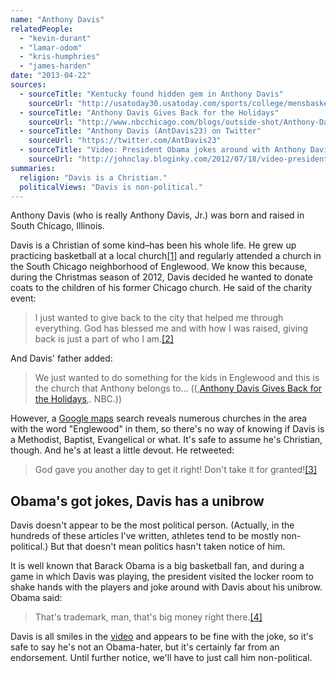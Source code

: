 ```yaml
---
name: "Anthony Davis"
relatedPeople:
  - "kevin-durant"
  - "lamar-odom"
  - "kris-humphries"
  - "james-harden"
date: "2013-04-22"
sources:
  - sourceTitle: "Kentucky found hidden gem in Anthony Davis"
    sourceUrl: "http://usatoday30.usatoday.com/sports/college/mensbasketball/story/2012-03-29/Kentucky-found-hidden-gem-in-Anthony-Davis/53872780/1"
  - sourceTitle: "Anthony Davis Gives Back for the Holidays"
    sourceUrl: "http://www.nbcchicago.com/blogs/outside-shot/Anthony-Davis-Gives-Back-to-His-Englewood-Neighborhood-184712791.html"
  - sourceTitle: "Anthony Davis (AntDavis23) on Twitter"
    sourceUrl: "https://twitter.com/AntDavis23"
  - sourceTitle: "Video: President Obama jokes around with Anthony Davis"
    sourceUrl: "http://johnclay.bloginky.com/2012/07/18/video-president-obama-jokes-around-with-anthony-davis/#"
summaries:
  religion: "Davis is a Christian."
  politicalViews: "Davis is non-political."
---
```


Anthony Davis (who is really Anthony Davis, Jr.) was born and raised in South Chicago, Illinois.

Davis is a Christian of some kind–has been his whole life. He grew up practicing basketball at a local church<a class="source-citation" href="#http%3A%2F%2Fusatoday30.usatoday.com%2Fsports%2Fcollege%2Fmensbasketball%2Fstory%2F2012-03-29%2FKentucky-found-hidden-gem-in-Anthony-Davis%2F53872780%2F1" title="Kentucky found hidden gem in Anthony Davis">[1]</a> and regularly attended a church in the South Chicago neighborhood of Englewood. We know this because, during the Christmas season of 2012, Davis decided he wanted to donate coats to the children of his former Chicago church. He said of the charity event:

>I just wanted to give back to the city that helped me through everything. God has blessed me and with how I was raised, giving back is just a part of who I am.<a class="source-citation" href="#http%3A%2F%2Fwww.nbcchicago.com%2Fblogs%2Foutside-shot%2FAnthony-Davis-Gives-Back-to-His-Englewood-Neighborhood-184712791.html" title="Anthony Davis Gives Back for the Holidays">[2]</a>

And Davis' father added:

>We just wanted to do something for the kids in Englewood and this is the church that Anthony belongs to… ((,[Anthony Davis Gives Back for the Holidays](http://www.nbcchicago.com/blogs/outside-shot/Anthony-Davis-Gives-Back-to-His-Englewood-Neighborhood-184712791.html),. NBC.))

However, a [Google maps](https://maps.google.com/maps?hl=en&ie=UTF-8&q=Englewood+church+chicago&fb=1&gl=us&hq=Englewood+church&hnear=0x880e2c3cd0f4cbed:0xafe0a6ad09c0c000,Chicago,+IL&ei=MQtaUfzdLY31iQL95YCYBA&ved=0CMgBELYD) search reveals numerous churches in the area with the word "Englewood" in them, so there's no way of knowing if Davis is a Methodist, Baptist, Evangelical or what. It's safe to assume he's Christian, though. And he's at least a little devout. He retweeted:

>God gave you another day to get it right! Don't take it for granted!<a class="source-citation" href="#https%3A%2F%2Ftwitter.com%2FAntDavis23" title="Anthony Davis (AntDavis23) on Twitter">[3]</a>

## 

## Obama's got jokes, Davis has a unibrow

Davis doesn't appear to be the most political person. (Actually, in the hundreds of these articles I've written, athletes tend to be mostly non-political.) But that doesn't mean politics hasn't taken notice of him.

It is well known that Barack Obama is a big basketball fan, and during a game in which Davis was playing, the president visited the locker room to shake hands with the players and joke around with Davis about his unibrow. Obama said:

>That's trademark, man, that's big money right there.<a class="source-citation" href="#http%3A%2F%2Fjohnclay.bloginky.com%2F2012%2F07%2F18%2Fvideo-president-obama-jokes-around-with-anthony-davis%2F%23" title="Video: President Obama jokes around with Anthony Davis">[4]</a>

Davis is all smiles in the [video](http://johnclay.bloginky.com/2012/07/18/video-president-obama-jokes-around-with-anthony-davis/#) and appears to be fine with the joke, so it's safe to say he's not an Obama-hater, but it's certainly far from an endorsement. Until further notice, we'll have to just call him non-political.